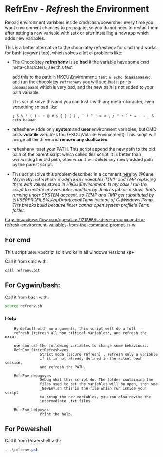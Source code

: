 # RefrEnv - *Refr*esh the *Env*ironment
Reload environment variables inside cmd/bash/powershell every time you want environment changes to propagate, so you do not need to restart them after setting a new variable with setx or after installing a new app which adds new variables.

This is a better alternative to the chocolatey refreshenv for cmd (and works for bash (cygwin) too), which solves a lot of problems like:
 - The Chocolatey **refreshenv** is so **bad** if the variable have some
   cmd meta-characters, see this test:
   
   add this to the path in HKCU\Environment: `test & echo baaaaaaaaaad`,
   and run the chocolatey `refreshenv` you will see that it prints
   `baaaaaaaaaad` which is very bad, and the new path is not added to
   your path variable.
   
   This script solve this and you can test it with any meta-character, even something so bad like: 
   ```
   ; & % ' ( ) ~ + @ # $ { } [ ] , ` ! ^ | > < \ / " : ? * = . - _ & echo baaaad
   ```
 - refreshenv adds only **system** and **user**
   environment variables, but CMD adds **volatile** variables too
   (HKCU\Volatile Environment). This script will merge all the three and
   **remove any duplicates**.

 - refreshenv reset your PATH. This script append the new path to the
   old path of the parent script which called this script. It is better
   than overwriting the old path, otherwise it will delete any newly
   added path by the parent script.

 - This script solve this problem described in a comment [here][1] by @Gene Mayevsky: refreshenv *modifies env variables TEMP and TMP replacing
   them with values stored in HKCU\Environment. In my case I run the
   script to update env variables modified by Jenkins job on a slave
   that's running under SYSTEM account, so TEMP and TMP get substituted
   by %USERPROFILE%\AppData\Local\Temp instead of C:\Windows\Temp. This
   breaks build because linker cannot open system profile's Temp folder.*

https://stackoverflow.com/questions/171588/is-there-a-command-to-refresh-environment-variables-from-the-command-prompt-in-w

## For cmd
This script uses vbscript so it works in all windows versions **xp+**

Call it from cmd with: 
```batch
call refrenv.bat
```

## For Cygwin/bash:
Call it from bash with: 
```bash
source refrenv.sh
```
### Help
```
    By default with no arguments, this script will do a full 
    refresh (refresh all non critical variables*, and refresh the PATH).

    use can use the following variables to change some behaviours:
    RefrEnv_StrictRefresh=yes
                Strict mode (secure refresh) . refresh only a variable
                if it is not already defined in the actual bash session, 
                and refresh the PATH.

    RefrEnv_debug=yes
                Debug what this script do. The folder containing the 
                files used to set the variables will be open, then see 
                _NewEnv.sh this is the file which run inside your script
                to setup the new variables, you can also revise the 
                intermediate .txt files.
                              
    RefrEnv_help=yes
                Print the help.
```

## For Powershell
Call it from Powershell with:
```powershell
. .\refrenv.ps1
```

  [1]: https://stackoverflow.com/questions/171588/is-there-a-command-to-refresh-environment-variables-from-the-command-prompt-in-w
